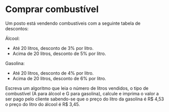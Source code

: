 # Comprar combustível
Um posto está vendendo combustíveis com a seguinte tabela de descontos:

Álcool:
- Até 20 litros, desconto de 3% por litro.
- Acima de 20 litros, desconto de 5% por litro.

Gasolina:
- Até 20 litros, desconto de 4% por litro.
- Acima de 20 litros, desconto de 6% por litro.

Escreva um algoritmo que leia o número de litros vendidos, o tipo de combustível (A para álcool e G para gasolina), calcule e imprima o valor a ser pago pelo cliente sabendo-se que o preço do litro da gasolina é R$ 4,53 o preço do litro do álcool é R$ 3,45.